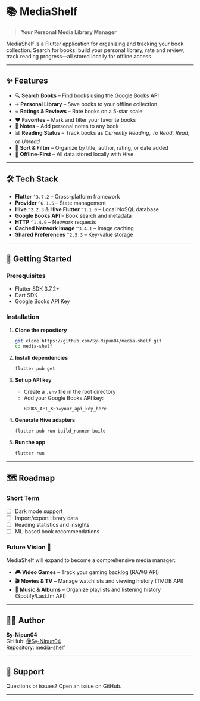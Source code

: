 # 📚 MediaShelf

> **Your Personal Media Library Manager**

MediaShelf is a Flutter application for organizing and tracking your book collection. Search for books, build your personal library, rate and review, track reading progress—all stored locally for offline access.

---

## ✨ Features

- 🔍 **Search Books** – Find books using the Google Books API
- ➕ **Personal Library** – Save books to your offline collection
- ⭐ **Ratings & Reviews** – Rate books on a 5-star scale
- ❤️ **Favorites** – Mark and filter your favorite books
- 📝 **Notes** – Add personal notes to any book
- 📊 **Reading Status** – Track books as *Currently Reading*, *To Read*, *Read*, or *Unread*
- 🔄 **Sort & Filter** – Organize by title, author, rating, or date added
- 💾 **Offline-First** – All data stored locally with Hive

---

## 🛠️ Tech Stack

- **Flutter** `^3.7.2` – Cross-platform framework
- **Provider** `^6.1.5` – State management
- **Hive** `^2.2.3` & **Hive Flutter** `^1.1.0` – Local NoSQL database
- **Google Books API** – Book search and metadata
- **HTTP** `^1.4.0` – Network requests
- **Cached Network Image** `^3.4.1` – Image caching
- **Shared Preferences** `^2.5.3` – Key-value storage

---

## 🚀 Getting Started

### Prerequisites
- Flutter SDK 3.7.2+
- Dart SDK
- Google Books API Key

### Installation

1. **Clone the repository**
   ```bash
   git clone https://github.com/Sy-Nipun04/media-shelf.git
   cd media-shelf
   ```

2. **Install dependencies**
   ```bash
   flutter pub get
   ```

3. **Set up API key**
   - Create a `.env` file in the root directory
   - Add your Google Books API key:
     ```
     BOOKS_API_KEY=your_api_key_here
     ```

4. **Generate Hive adapters**
   ```bash
   flutter pub run build_runner build
   ```

5. **Run the app**
   ```bash
   flutter run
   ```

---

## 🗺️ Roadmap

### Short Term
- [ ] Dark mode support
- [ ] Import/export library data
- [ ] Reading statistics and insights
- [ ] ML-based book recommendations

### Future Vision 🔮
MediaShelf will expand to become a comprehensive media manager:

- **🎮 Video Games** – Track your gaming backlog (RAWG API)
- **🎬 Movies & TV** – Manage watchlists and viewing history (TMDB API)
- **🎵 Music & Albums** – Organize playlists and listening history (Spotify/Last.fm API)

---

## 👨‍💻 Author

**Sy-Nipun04**  
GitHub: [@Sy-Nipun04](https://github.com/Sy-Nipun04)  
Repository: [media-shelf](https://github.com/Sy-Nipun04/media-shelf)

---

## 📧 Support

Questions or issues? Open an issue on GitHub.

---
